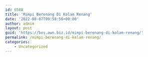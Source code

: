 ```yaml
---
id: 6588
title: 'Mimpi Berenang Di Kolam Renang'
date: '2022-08-07T09:58:56+00:00'
author: admin
layout: post
guid: 'https://bos.awn.biz.id/mimpi-berenang-di-kolam-renang/'
permalink: /mimpi-berenang-di-kolam-renang/
categories:
    - Uncategorized
---
```


